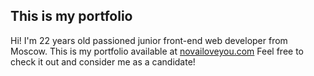 ## This is my portfolio
Hi! I'm 22 years old passioned junior front-end web developer from Moscow. This is my portfolio available at [novailoveyou.com](https://novailoveyou.com/)
Feel free to check it out and consider me as a candidate!